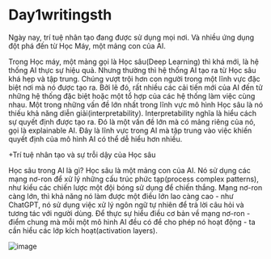# Day1writingsth

Ngày nay, trí tuệ nhân tạo đang được sử dụng mọi nơi. Và nhiều ứng dụng đột phá đến từ Học Máy, một mảng con của AI.

Trong Học máy, một mảng gọi là Học sâu(Deep Learning) thì khá mới, là hệ thống AI thực sự hiệu quả.
Nhưng thường thì hệ thống AI tạo ra từ Học sâu khá hẹp và tập trung. Chúng vượt trội hơn con người trong một lĩnh vực đặc biệt nơi mà nó được tạo ra.
Bởi lẽ đó, rất nhiều các cải tiến mới của AI đến tử những hệ thống đặc biệt hoặc một tổ hợp của các hệ thống làm việc cùng nhau.
Một trong những vấn đề lớn nhất trong lĩnh vực mô hình Học sâu là nó thiếu khả năng diễn giải(interpretability). Interpretability nghĩa là hiểu cách sự quyết định được tạo ra.
Đó là một vấn đề lớn mà có mảng riêng của nó, gọi là explainable AI. Đây là lĩnh vực trong AI mà tập trung vào việc khiến quyết định của mô hình AI có thể dễ hiểu hơn nhiều.

+Trí tuệ nhân tạo và sự trỗi dậy của Học sâu

  Học sâu trong AI là gì?
  Học sâu là một mảng con của AI. Nó sử dụng các mạng nơ-ron để xử lý những cấu trúc phức tạp(process complex patterns), 
như kiểu các chiến lược một đội bóng sử dụng để chiến thắng.
  Mạng nơ-ron càng lớn, thì khả năng nó làm được một điều lớn lao càng cao - như ChatGPT, nó sử dụng việc xử lý ngôn ngữ tự nhiên 
để trả lời câu hỏi và tương tác với người dùng.
  Để thực sự hiểu điều cơ bản về mạng nơ-ron - điểm chung mà mỗi một mô hình AI đều có để cho phép nó hoạt động - ta cần hiểu 
các lớp kích hoạt(activation layers).

![image](https://github.com/user-attachments/assets/1d56e22c-beb4-4a03-858d-8fbec076133a)



  
